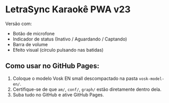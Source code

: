 # LetraSync Karaokê PWA v23

Versão com:
- Botão de microfone
- Indicador de status (Inativo / Aguardando / Captando)
- Barra de volume
- Efeito visual (círculo pulsando nas batidas)

## Como usar no GitHub Pages:
1. Coloque o modelo Vosk EN small descompactado na pasta `vosk-model-en/`.
2. Certifique-se de que `am/`, `conf/`, `graph/` estão diretamente dentro dela.
3. Suba tudo no GitHub e ative GitHub Pages.
